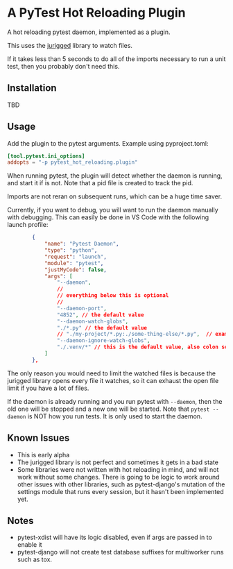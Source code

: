 # A PyTest Hot Reloading Plugin
A hot reloading pytest daemon, implemented as a plugin.

This uses the [jurigged](https://github.com/breuleux/jurigged) library to watch files.

If it takes less than 5 seconds to do all of the imports
necessary to run a unit test, then you probably don't need this.

## Installation
TBD

## Usage
Add the plugin to the pytest arguments. Example using pyproject.toml:
```toml
[tool.pytest.ini_options]
addopts = "-p pytest_hot_reloading.plugin"
```

When running pytest, the plugin will detect whether the daemon is running, and start it if is not.
Note that a pid file is created to track the pid.

Imports are not reran on subsequent runs, which can be a huge time saver.

Currently, if you want to debug, you will want to run the daemon manually with debugging.
This can easily be done in VS Code with the following launch profile:

```json
        {
            "name": "Pytest Daemon",
            "type": "python",
            "request": "launch",
            "module": "pytest",
            "justMyCode": false,
            "args": [
                "--daemon",
                //
                // everything below this is optional
                //
                "--daemon-port",
                "4852", // the default value
                "--daemon-watch-globs",
                "./*.py" // the default value
                // "./my-project/*.py:./some-thing-else/*.py",  // example of colon separated globs
                "--daemon-ignore-watch-globs",
                "./.venv/*" // this is the default value, also colon separated globs
            ]
        },
```

The only reason you would need to limit the watched files is because the jurigged library
opens every file it watches, so it can exhaust the open file limit if you have a lot of files.

If the daemon is already running and you run pytest with `--daemon`, then the old one will be stopped
and a new one will be started. Note that `pytest --daemon` is NOT how you run tests. It is only used to start
the daemon.

## Known Issues
- This is early alpha
- The jurigged library is not perfect and sometimes it gets in a bad state
- Some libraries were not written with hot reloading in mind, and will not work without some changes.
  There is going to be logic to work around other issues with other libraries, such as pytest-django's
  mutation of the settings module that runs every session, but it hasn't been implemented yet.

## Notes
- pytest-xdist will have its logic disabled, even if args are passed in to enable it
- pytest-django will not create test database suffixes for multiworker runs such as tox.
